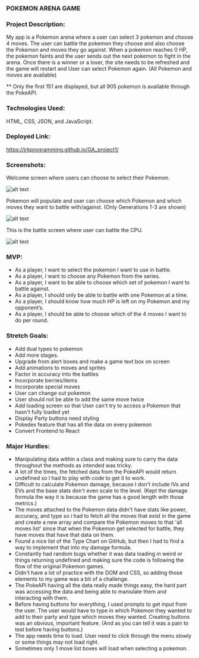### <b>POKEMON ARENA GAME </b>


### Project Description:
My app is a Pokemon arena where a user can select 3 pokemon and choose 4 moves. The user can battle the pokemon they choose and also choose the Pokemon and moves they go against. When a pokemon reaches 0 HP, the pokemon faints and the user sends out the next pokemon to fight in the arena. Once there is a winner or a loser, the site needs to be refreshed and the game will restart and User can select Pokemon again. (All Pokemon and moves are available)

** Only the first 151 are displayed, but all 905 pokemon is available through the PokeAPI.

### Technologies Used:
HTML, CSS, JSON, and JavaScript.


### Deployed Link:
https://jrkprogramming.github.io/GA_project1/


### <b>Screenshots:</b>

Welcome screen where users can choose to select their Pokemon.

![alt text](assets/welcomeScreen.png)

Pokemon will populate and user can choose which Pokemon and which moves they want to battle with/against. (Only Generations 1-3 are shown)

![alt text](assets/selectScreen.png)

This is the battle screen where user can battle the CPU.

![alt text](assets/battleScreen.png)



### MVP:

- As a player, I want to select the pokemon I want to use in battle.
- As a player, I want to choose any Pokemon from the series.
- As a player, I want to be able to choose which set of pokemon I want to battle against.
- As a player, I should only be able to battle with one Pokemon at a time. 
- As a player, I should know how much HP is left on my Pokemon and my opponent’s.
- As a player, I should be able to choose which of the 4 moves I want to do per round.


### Stretch Goals:

- Add dual types to pokemon
- Add more stages.
- Upgrade from alert boxes and make a game text box on screen
- Add animations to moves and sprites
- Factor in accuracy into the battles
- Incorporate berries/items
- Incorporate special moves
- User can change out pokemon
- User should not be able to add the same move twice
- Add loading screen so that User can't try to access a Pokemon that hasn't fully loaded yet
- Display Party buttons need styling
- Pokedex feature that has all the data on every pokemon
- Convert Frontend to React


### Major Hurdles:

- Manipulating data within a class and making sure to carry the data throughout the methods as intended was tricky.
- A lot of the times, the fetched data from the PokeAPI would return undefined so I had to play with code to get it to work.
- Difficult to calculate Pokemon damage, because I don't include IVs and EVs and the base stats don't even scale to the level. (Kept the damage formula the way it is because the game has a good length with those metrics.)
- The moves attached to the Pokemon data didn't have stats like power, accuracy, and type so i had to fetch all the moves that exist in the game and create a new array and compare the Pokemon moves to that 'all moves list' since that when the Pokemon get selected for battle, they have moves that have that data on them.
- Found a nice list of the Type Chart on GitHub, but then I had to find a way to implement that into my damage formula.
- Constantly had random bugs whether it was data loading in weird or things returning undefined and making sure the code is following the flow of the original Pokemon games.
- Didn't have a lot of practice with the DOM and CSS, so adding those elements to my game was a bit of a challenge.
- The PokeAPI having all the data really made things easy, the hard part was accessing the data and being able to maniulate them and interacting with them.
- Before having buttons for everything, I used prompts to get input from the user. The user would have to type in which Pokemon they wanted to add to their party and type which moves they wanted. Creating buttons was an obvious, important feature. (And as you can tell it was a pain to test before having buttons.)
- The app needs time to load. User need to click through the menu slowly or some things may not load right.
- Sometimes only 1 move list boxes will load when selecting a pokemon.